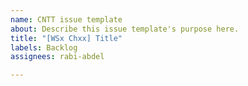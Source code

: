```yaml
---
name: CNTT issue template
about: Describe this issue template's purpose here.
title: "[WSx Chxx] Title"
labels: Backlog
assignees: rabi-abdel

---
```



